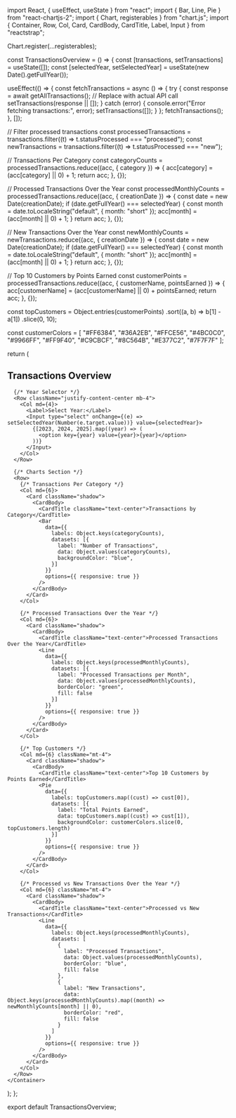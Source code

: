 import React, { useEffect, useState } from "react";
import { Bar, Line, Pie } from "react-chartjs-2";
import { Chart, registerables } from "chart.js";
import { Container, Row, Col, Card, CardBody, CardTitle, Label, Input } from "reactstrap";

Chart.register(...registerables);

const TransactionsOverview = () => {
  const [transactions, setTransactions] = useState([]);
  const [selectedYear, setSelectedYear] = useState(new Date().getFullYear());

  useEffect(() => {
    const fetchTransactions = async () => {
      try {
        const response = await getAllTransactions(); // Replace with actual API call
        setTransactions(response || []);
      } catch (error) {
        console.error("Error fetching transactions:", error);
        setTransactions([]);
      }
    };
    fetchTransactions();
  }, []);

  // Filter processed transactions
  const processedTransactions = transactions.filter((t) => t.statusProcessed === "processed");
  const newTransactions = transactions.filter((t) => t.statusProcessed === "new");

  // Transactions Per Category
  const categoryCounts = processedTransactions.reduce((acc, { category }) => {
    acc[category] = (acc[category] || 0) + 1;
    return acc;
  }, {});

  // Processed Transactions Over the Year
  const processedMonthlyCounts = processedTransactions.reduce((acc, { creationDate }) => {
    const date = new Date(creationDate);
    if (date.getFullYear() === selectedYear) {
      const month = date.toLocaleString("default", { month: "short" });
      acc[month] = (acc[month] || 0) + 1;
    }
    return acc;
  }, {});

  // New Transactions Over the Year
  const newMonthlyCounts = newTransactions.reduce((acc, { creationDate }) => {
    const date = new Date(creationDate);
    if (date.getFullYear() === selectedYear) {
      const month = date.toLocaleString("default", { month: "short" });
      acc[month] = (acc[month] || 0) + 1;
    }
    return acc;
  }, {});

  // Top 10 Customers by Points Earned
  const customerPoints = processedTransactions.reduce((acc, { customerName, pointsEarned }) => {
    acc[customerName] = (acc[customerName] || 0) + pointsEarned;
    return acc;
  }, {});

  const topCustomers = Object.entries(customerPoints)
    .sort((a, b) => b[1] - a[1])
    .slice(0, 10);

  const customerColors = [
    "#FF6384", "#36A2EB", "#FFCE56", "#4BC0C0", "#9966FF", "#FF9F40", "#C9CBCF", "#8C564B", "#E377C2", "#7F7F7F"
  ];

  return (
    <Container fluid>
      <h2 className="text-center my-4">Transactions Overview</h2>

      {/* Year Selector */}
      <Row className="justify-content-center mb-4">
        <Col md={4}>
          <Label>Select Year:</Label>
          <Input type="select" onChange={(e) => setSelectedYear(Number(e.target.value))} value={selectedYear}>
            {[2023, 2024, 2025].map((year) => (
              <option key={year} value={year}>{year}</option>
            ))}
          </Input>
        </Col>
      </Row>

      {/* Charts Section */}
      <Row>
        {/* Transactions Per Category */}
        <Col md={6}>
          <Card className="shadow">
            <CardBody>
              <CardTitle className="text-center">Transactions by Category</CardTitle>
              <Bar
                data={{
                  labels: Object.keys(categoryCounts),
                  datasets: [{
                    label: "Number of Transactions",
                    data: Object.values(categoryCounts),
                    backgroundColor: "blue",
                  }]
                }}
                options={{ responsive: true }}
              />
            </CardBody>
          </Card>
        </Col>

        {/* Processed Transactions Over the Year */}
        <Col md={6}>
          <Card className="shadow">
            <CardBody>
              <CardTitle className="text-center">Processed Transactions Over the Year</CardTitle>
              <Line
                data={{
                  labels: Object.keys(processedMonthlyCounts),
                  datasets: [{
                    label: "Processed Transactions per Month",
                    data: Object.values(processedMonthlyCounts),
                    borderColor: "green",
                    fill: false
                  }]
                }}
                options={{ responsive: true }}
              />
            </CardBody>
          </Card>
        </Col>

        {/* Top Customers */}
        <Col md={6} className="mt-4">
          <Card className="shadow">
            <CardBody>
              <CardTitle className="text-center">Top 10 Customers by Points Earned</CardTitle>
              <Pie
                data={{
                  labels: topCustomers.map((cust) => cust[0]),
                  datasets: [{
                    label: "Total Points Earned",
                    data: topCustomers.map((cust) => cust[1]),
                    backgroundColor: customerColors.slice(0, topCustomers.length)
                  }]
                }}
                options={{ responsive: true }}
              />
            </CardBody>
          </Card>
        </Col>

        {/* Processed vs New Transactions Over the Year */}
        <Col md={6} className="mt-4">
          <Card className="shadow">
            <CardBody>
              <CardTitle className="text-center">Processed vs New Transactions</CardTitle>
              <Line
                data={{
                  labels: Object.keys(processedMonthlyCounts),
                  datasets: [
                    {
                      label: "Processed Transactions",
                      data: Object.values(processedMonthlyCounts),
                      borderColor: "blue",
                      fill: false
                    },
                    {
                      label: "New Transactions",
                      data: Object.keys(processedMonthlyCounts).map((month) => newMonthlyCounts[month] || 0),
                      borderColor: "red",
                      fill: false
                    }
                  ]
                }}
                options={{ responsive: true }}
              />
            </CardBody>
          </Card>
        </Col>
      </Row>
    </Container>
  );
};

export default TransactionsOverview;